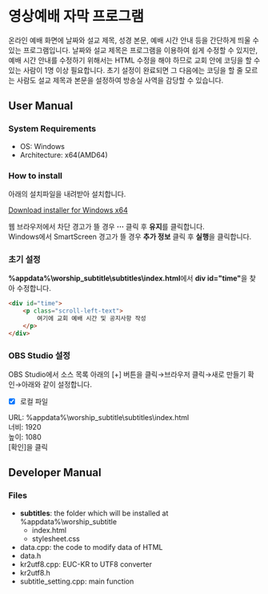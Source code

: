 # 영상예배 자막 프로그램
온라인 예배 화면에 날짜와 설교 제목, 성경 본문, 예배 시간 안내 등을 간단하게 띄울 수 있는 프로그램입니다. 날짜와 설교 제목은 프로그램을 이용하여 쉽게 수정할 수 있지만, 예배 시간 안내를 수정하기 위해서는 HTML 수정을 해야 하므로 교회 안에 코딩을 할 수 있는 사람이 1명 이상 필요합니다. 초기 설정이 완료되면 그 다음에는 코딩을 할 줄 모르는 사람도 설교 제목과 본문을 설정하여 방송실 사역을 감당할 수 있습니다.

## User Manual
### System Requirements
* OS: Windows
* Architecture: x64(AMD64)

### How to install
아래의 설치파일을 내려받아 설치합니다.

[Download installer for Windows x64](https://github.com/sooseongcom/worship_subtitle/releases/download/v1.1.0/WorshipSubtitleSetup-x64-1.1.0.exe)

웹 브라우저에서 차단 경고가 뜰 경우 **···** 클릭 후 **유지**를 클릭합니다.\
Windows에서 SmartScreen 경고가 뜰 경우 **추가 정보** 클릭 후 **실행**을 클릭합니다.

### 초기 설정
**%appdata%\\worship_subtitle\\subtitles\\index.html**에서 <strong>div id="time"</strong>을 찾아 수정합니다.

```html
<div id="time">
    <p class="scroll-left-text">
        여기에 교회 예배 시간 및 공지사항 작성
    </p>
</div>
```

### OBS Studio 설정
OBS Studio에서 소스 목록 아래의 [+] 버튼을 클릭→브라우저 클릭→새로 만들기 확인→아래와 같이 설정합니다.

* [x] 로컬 파일

URL: %appdata%\\worship_subtitle\\subtitles\\index.html\
너비: 1920\
높이: 1080\
[확인]을 클릭

## Developer Manual
### Files
* **subtitles**: the folder which will be installed at %appdata%\\worship_subtitle
  * index.html
  * stylesheet.css
* data.cpp: the code to modify data of HTML
* data.h
* kr2utf8.cpp: EUC-KR to UTF8 converter
* kr2utf8.h
* subtitle_setting.cpp: main function